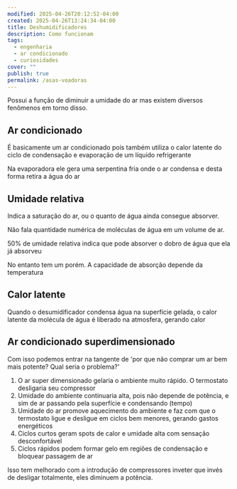 ```yaml
---
modified: 2025-04-26T20:12:52-04:00
created: 2025-04-26T13:24:34-04:00
title: Deshumidificadores
description: Como funcionam
tags:
  - engenharia
  - ar condicionado
  - curiosidades
cover: ""
publish: true
permalink: /asas-voadoras
---
```


Possui a função de diminuir a umidade do ar mas existem diversos fenômenos em torno disso.
## Ar condicionado

É basicamente um ar condicionado pois também utiliza o calor latente do ciclo de condensação e evaporação de um líquido refrigerante

Na evaporadora ele gera uma serpentina fria onde o ar condensa e desta forma retira a água do ar

## Umidade relativa

Indica a saturação do ar, ou o quanto de água ainda consegue absorver.

Não fala quantidade numérica de moléculas de água em um volume de ar. 

50% de umidade relativa indica que pode absorver o dobro de água que ela já absorveu

No entanto tem um porém. A capacidade de absorção depende da temperatura

## Calor latente

Quando o desumidificador condensa água na superfície gelada, o calor latente da molécula de água é liberado na atmosfera, gerando calor

## Ar condicionado superdimensionado

Com isso podemos entrar na tangente de 'por que não comprar um ar bem mais potente? Qual seria o problema?'

1. O ar super dimensionado gelaria o ambiente muito rápido. O termostato desligaria seu compressor
2. Umidade do ambiente continuaria alta, pois não depende de potência, e sim de ar passando pela superfície e condensando (tempo)
3. Umidade do ar promove aquecimento do ambiente e faz com que o termostato ligue e desligue em ciclos bem menores, gerando gastos energéticos
4. Ciclos curtos geram spots de calor e umidade alta com sensação desconfortável
5. Ciclos rápidos podem formar gelo em regiões de condensação e bloquear passagem de ar

Isso tem melhorado com a introdução de compressores inveter que invés de desligar totalmente, eles diminuem a potência.
